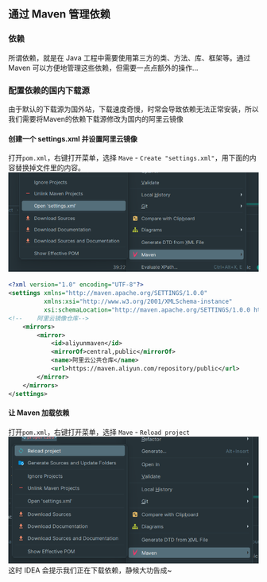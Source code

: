 ## 通过 Maven 管理依赖
### 依赖
所谓依赖，就是在 Java 工程中需要使用第三方的类、方法、库、框架等。通过 Maven 可以方便地管理这些依赖，但需要一点点额外的操作...
### 配置依赖的国内下载源
由于默认的下载源为国外站，下载速度奇慢，时常会导致依赖无法正常安装，所以我们需要将Maven的依赖下载源修改为国内的阿里云镜像
#### 创建一个 settings.xml 并设置阿里云镜像
打开`pom.xml`，右键打开菜单，选择 `Mave` - `Create "settings.xml"`，用下面的内容替换掉文件里的内容。
<img src="./images/new_settings_xml.png"></img> 
```xml
<?xml version="1.0" encoding="UTF-8"?>
<settings xmlns="http://maven.apache.org/SETTINGS/1.0.0"
          xmlns:xsi="http://www.w3.org/2001/XMLSchema-instance"
          xsi:schemaLocation="http://maven.apache.org/SETTINGS/1.0.0 http://maven.apache.org/xsd/settings-1.0.0.xsd">
<!--    阿里云镜像仓库-->
    <mirrors>
        <mirror>
            <id>aliyunmaven</id>
            <mirrorOf>central,public</mirrorOf>
            <name>阿里云公共仓库</name>
            <url>https://maven.aliyun.com/repository/public</url>
        </mirror>
    </mirrors>
</settings>
```

#### 让 Maven 加载依赖
打开`pom.xml`，右键打开菜单，选择 `Mave` - `Reload project`
<img src="./images/reload_project.png"></img> 
这时 IDEA 会提示我们正在下载依赖，静候大功告成~